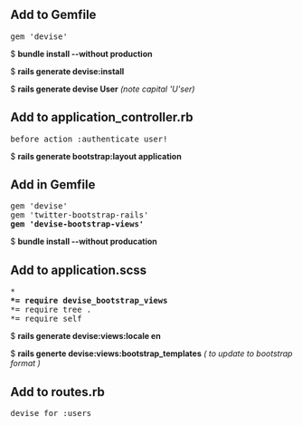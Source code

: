 <h2>Add to Gemfile</h2>

<pre>
gem 'devise' 
</pre>

$ <b>bundle install --without production</b>

$ <b>rails generate devise:install</b>

$ <b> rails generate devise User</b> <em>(note capital 'U'ser)</em>

<h2>Add to application_controller.rb</h2>

<pre>
before_action :authenticate_user!
</pre>

$ <b>rails generate bootstrap:layout application</b>

<h2>Add in Gemfile</h2>

<pre>
gem 'devise'
gem 'twitter-bootstrap-rails'
<b>gem 'devise-bootstrap-views'</b>
</pre>

$ <b>bundle install --without producation</b>

<h2>Add to application.scss</h2>

<pre>
*
<b>*= require devise_bootstrap_views</b>
*= require tree .
*= require self
</pre>

$ <b>rails generate devise:views:locale en</b>

$ <b>rails generte devise:views:bootstrap_templates</b>  <em>( to update to bootstrap format )</em>

<h2>Add to routes.rb</h2>

<pre>
devise_for :users
</pre>
